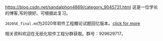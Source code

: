 https://blog.csdn.net/sandalphon4869/category_9045731.html
这是一位学长的博客,写的很好。可根据此复习。

`2020SE_final.md`为2020年软件工程概论试题回忆版本。[click for more](./2020SE_final.md)

相关资料欢迎在无纸化软件工程分群获取。群号：929629717。